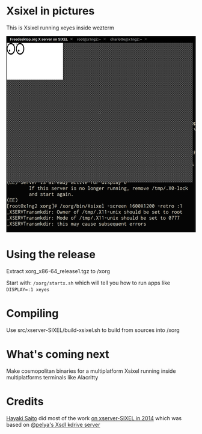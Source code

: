 # Xsixel in pictures

This is Xsixel running xeyes inside wezterm

![Xsixel running xeyes inside wezterm](screenshots/xsixel-in-wezterm.png)

# Using the release

Extract xorg_x86-64_release1.tgz to /xorg

Start with: `/xorg/startx.sh` which will tell you how to run apps like `DISPLAY=:1 xeyes`

# Compiling

Use src/xserver-SIXEL/build-xsixel.sh to build from sources into /xorg

# What's coming next

Make cosmopolitan binaries for a multiplatform Xsixel running inside multiplatforms terminals like Alacritty

# Credits

[Hayaki Saito](https://github.com/saitoha) did most of the work [on xserver-SIXEL in 2014](https://github.com/saitoha/xserver-SIXEL) which was based on [@pelya's Xsdl kdrive server](https://github.com/pelya/xserver-xsdl)
